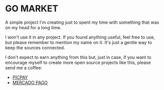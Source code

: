 # GO MARKET

A simple project I'm creating just to spent my time with something that was on my head for a long time.

I won't use it in any project. If you found anything useful, feel free to use, but please remember to mention my name on it. It's just a gentle way to keep the sources connected.

I don't expect to earn anything from this but, just in case, if you want to encourage myself to create more open source projects like this, please send me a coffee:

- [PICPAY](https://picpay.me/kaiquegarcia.dev/10.0)
- [MERCADO PAGO](https://mpago.la/2rJb27G)